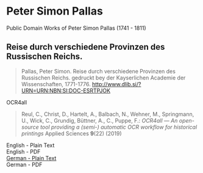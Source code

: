 # Peter Simon Pallas

Public Domain Works of Peter Simon Pallas (1741 - 1811)

## Reise durch verschiedene Provinzen des Russischen Reichs.

> Pallas, Peter Simon. Reise durch verschiedene Provinzen des Russischen Reichs. gedruckt bey der Kayserlichen Academie der Wissenschaften, 1771-1776.
<http://www.dlib.si/?URN=URN:NBN:SI:DOC-ESRTPJOK>

OCR4all
> Reul, C., Christ, D., Hartelt, A., Balbach, N., Wehner, M., Springmann, U., Wick, C., Grundig, Büttner, A., C., Puppe, F.: *OCR4all — An open-source tool providing a (semi-) automatic OCR workflow for historical printings* Applied Sciences **9**(22) (2019)

English - Plain Text  
English - PDF  
[German - Plain Text](reise-durch-verschiedene-provinzen-des-russischen-reichs/full-text-german.md)  
German - PDF  
